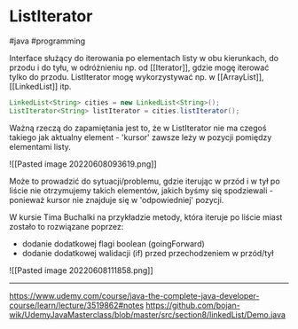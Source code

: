 # ListIterator
#java #programming 

Interface służący do iterowania po elementach listy w obu kierunkach, do przodu i do tyłu, w odróżnieniu np. od [[Iterator]], gdzie mogę iterować tylko do przodu. ListIterator mogę wykorzystywać np. w [[ArrayList]], [[LinkedList]] itp.

```java
LinkedList<String> cities = new LinkedList<String>();
ListIterator<String> listIterator = cities.listIterator();
```

Ważną rzeczą do zapamiętania jest to, że w ListIterator nie ma czegoś takiego jak aktualny element - 'kursor' zawsze leży w pozycji pomiędzy elementami listy.

![[Pasted image 20220608093619.png]]

Może to prowadzić do sytuacji/problemu, gdzie iterując w przód i w tył po liście nie otrzymujemy takich elementów, jakich byśmy się spodziewali - ponieważ kursor nie znajduje się w 'odpowiedniej' pozycji.

W kursie Tima Buchalki na przykładzie metody, która iteruje po liście miast zostało to rozwiązane poprzez:
- dodanie dodatkowej flagi boolean (goingForward)
- dodanie dodatkowej walidacji (if) przed przechodzeniem w przód/tył

![[Pasted image 20220608111858.png]]

---
https://www.udemy.com/course/java-the-complete-java-developer-course/learn/lecture/3519862#notes
https://github.com/bojan-wik/UdemyJavaMasterclass/blob/master/src/section8/linkedList/Demo.java